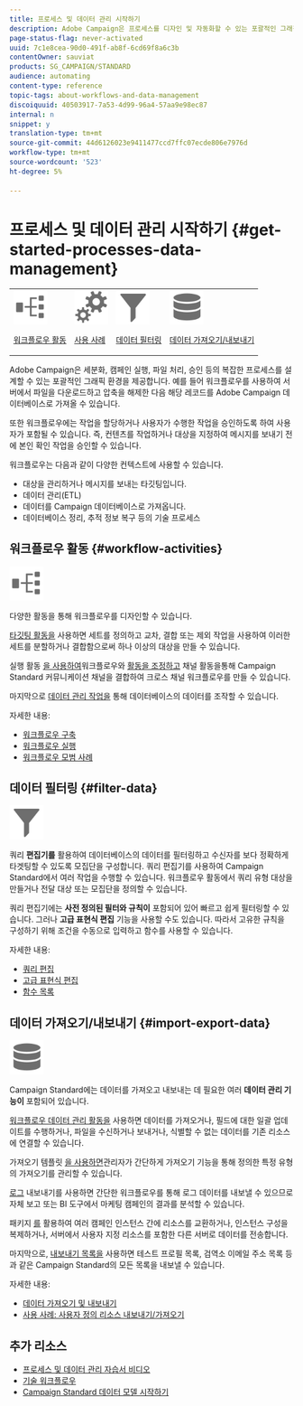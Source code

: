 ```yaml
---
title: 프로세스 및 데이터 관리 시작하기
description: Adobe Campaign은 프로세스를 디자인 및 자동화할 수 있는 포괄적인 그래픽 환경을 제공합니다.
page-status-flag: never-activated
uuid: 7c1e8cea-90d0-491f-ab8f-6cd69f8a6c3b
contentOwner: sauviat
products: SG_CAMPAIGN/STANDARD
audience: automating
content-type: reference
topic-tags: about-workflows-and-data-management
discoiquuid: 40503917-7a53-4d99-96a4-57aa9e98ec87
internal: n
snippet: y
translation-type: tm+mt
source-git-commit: 44d6126023e9411477ccd7ffc07ecde806e7976d
workflow-type: tm+mt
source-wordcount: '523'
ht-degree: 5%

---
```



# 프로세스 및 데이터 관리 시작하기 {#get-started-processes-data-management}

<table>
<tr>
<td><img src="assets/do-not-localize/icon_workflows.svg" width="60px"><p><a href="#workflow-activities">워크플로우 활동</a></p></td><td><img src="assets/do-not-localize/icon_activities.svg" width="60px"><p><a href="../../automating/using/workflow-created-query-with-complement.md">사용 사례</a></p></td><td><img src="assets/do-not-localize/icon_filter.svg" width="60px"><p><a href="#filter-data">데이터 필터링</a></p></td>
<td><img src="assets/do-not-localize/icon_manage.svg" width="60px"><p><a href="#import-export-data">데이터 가져오기/내보내기</a></p></td></tr>
</table>

Adobe Campaign은 세분화, 캠페인 실행, 파일 처리, 승인 등의 복잡한 프로세스를 설계할 수 있는 포괄적인 그래픽 환경을 제공합니다. 예를 들어 워크플로우를 사용하여 서버에서 파일을 다운로드하고 압축을 해제한 다음 해당 레코드를 Adobe Campaign 데이터베이스로 가져올 수 있습니다.

또한 워크플로우에는 작업을 할당하거나 사용자가 수행한 작업을 승인하도록 하여 사용자가 포함될 수 있습니다. 즉, 컨텐츠를 작업하거나 대상을 지정하여 메시지를 보내기 전에 본인 확인 작업을 승인할 수 있습니다.

워크플로우는 다음과 같이 다양한 컨텍스트에 사용할 수 있습니다.

* 대상을 관리하거나 메시지를 보내는 타깃팅입니다.
* 데이터 관리(ETL)
* 데이터를 Campaign 데이터베이스로 가져옵니다.
* 데이터베이스 정리, 추적 정보 복구 등의 기술 프로세스

## 워크플로우 활동 {#workflow-activities}

<img src="assets/do-not-localize/icon_workflows.svg" width="60px">

다양한 활동을 통해 워크플로우를 디자인할 수 있습니다.

[타깃팅 활동을](../../automating/using/about-targeting-activities.md) 사용하면 세트를 정의하고 교차, 결합 또는 제외 작업을 사용하여 이러한 세트를 분할하거나 결합함으로써 하나 이상의 대상을 만들 수 있습니다.

실행 활동 [을 사용하여](../../automating/using/about-execution-activities.md)워크플로우와 [활동을 조정하고](../../automating/using/about-channel-activities.md) 채널 활동을통해 Campaign Standard 커뮤니케이션 채널을 결합하여 크로스 채널 워크플로우를 만들 수 있습니다.

마지막으로 [데이터 관리 작업을](../../automating/using/about-data-management-activities.md) 통해 데이터베이스의 데이터를 조작할 수 있습니다.

자세한 내용:

* [워크플로우 구축](../../automating/using/building-a-workflow.md)
* [워크플로우 실행](../../automating/using/about-workflow-execution.md)
* [워크플로우 모범 사례](../../automating/using/best-practices-workflows.md)

## 데이터 필터링 {#filter-data}

<img src="assets/do-not-localize/icon_filter.svg" width="60px">

쿼리 **편집기를** 활용하여 데이터베이스의 데이터를 필터링하고 수신자를 보다 정확하게 타겟팅할 수 있도록 모집단을 구성합니다. 쿼리 편집기를 사용하여 Campaign Standard에서 여러 작업을 수행할 수 있습니다. 워크플로우 활동에서 쿼리 유형 대상을 만들거나 전달 대상 또는 모집단을 정의할 수 있습니다.

쿼리 편집기에는 **사전 정의된 필터와 규칙이** 포함되어 있어 빠르고 쉽게 필터링할 수 있습니다. 그러나 **고급 표현식 편집** 기능을 사용할 수도 있습니다. 따라서 고유한 규칙을 구성하기 위해 조건을 수동으로 입력하고 함수를 사용할 수 있습니다.

자세한 내용:

* [쿼리 편집](../../automating/using/editing-queries.md)
* [고급 표현식 편집](../../automating/using/advanced-expression-editing.md)
* [함수 목록](../../automating/using/list-of-functions.md)

## 데이터 가져오기/내보내기 {#import-export-data}

<img src="assets/do-not-localize/icon_manage.svg" width="60px">

Campaign Standard에는 데이터를 가져오고 내보내는 데 필요한 여러 **데이터 관리 기능이** 포함되어 있습니다.

[워크플로우 데이터 관리 활동을](../../automating/using/about-data-management-activities.md) 사용하면 데이터를 가져오거나, 필드에 대한 일괄 업데이트를 수행하거나, 파일을 수신하거나 보내거나, 식별할 수 없는 데이터를 기존 리소스에 연결할 수 있습니다.

가져오기 템플릿 [을 사용하면](../../automating/using/importing-data-with-import-templates.md)관리자가 간단하게 가져오기 기능을 통해 정의한 특정 유형의 가져오기를 관리할 수 있습니다.

[로그](../../automating/using/exporting-logs.md) 내보내기를 사용하면 간단한 워크플로우를 통해 로그 데이터를 내보낼 수 있으므로 자체 보고 또는 BI 도구에서 마케팅 캠페인의 결과를 분석할 수 있습니다.

패키지 [를](../../automating/using/managing-packages.md) 활용하여 여러 캠페인 인스턴스 간에 리소스를 교환하거나, 인스턴스 구성을 복제하거나, 서버에서 사용자 지정 리소스를 포함한 다른 서버로 데이터를 전송합니다.

마지막으로, [내보내기 목록을](../../automating/using/exporting-lists.md) 사용하면 테스트 프로필 목록, 검역소 이메일 주소 목록 등과 같은 Campaign Standard의 모든 목록을 내보낼 수 있습니다.

자세한 내용:

* [데이터 가져오기 및 내보내기](../../automating/using/about-data-import-and-export.md)
* [사용 사례: 사용자 정의 리소스 내보내기/가져오기](../../automating/using/exporting-importing-custom-resources.md)

## 추가 리소스

* [프로세스 및 데이터 관리 자습서 비디오](https://docs.adobe.com/content/help/en/campaign-standard-learn/tutorials/getting-started/create-workflow.html)
* [기술 워크플로우](../../administration/using/technical-workflows.md)
* [Campaign Standard 데이터 모델 시작하기](../../developing/using/get-started-data-model.md)
